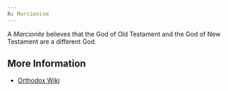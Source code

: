 ```yaml
---
h: Marcionism
---
```

A _Marcionite_ believes that the God of Old Testament and the God of New Testament are a different God.

## More Information
- [Orthodox Wiki](https://orthodoxwiki.org/Marcionism)
